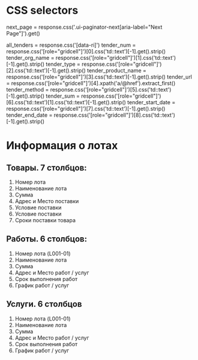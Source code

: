 # CSS selectors

next_page = response.css('.ui-paginator-next[aria-label="Next Page"]').get()

all_tenders = response.css('[data-ri]')
tender_num = response.css('[role="gridcell"]')[0].css('td::text')[-1].get().strip()
tender_org_name = response.css('[role="gridcell"]')[1].css('td::text')[-1].get().strip()
tender_type = response.css('[role="gridcell"]')[2].css('td::text')[-1].get().strip()
tender_product_name = response.css('[role="gridcell"]')[3].css('td::text')[-1].get().strip()
tender_url = response.css('[role="gridcell"]')[4].xpath('a/@href').extract_first()
tender_method = response.css('[role="gridcell"]')[5].css('td::text')[-1].get().strip()
tender_sum = response.css('[role="gridcell"]')[6].css('td::text')[1].css('td::text')[-1].get().strip()
tender_start_date = response.css('[role="gridcell"]')[7].css('td::text')[-1].get().strip()
tender_end_date = response.css('[role="gridcell"]')[8].css('td::text')[-1].get().strip()

# Информация о лотах
## Товары. 7 столбцов:
1. Номер лота
2. Наименование лота
3. Сумма
4. Адрес и Место поставки
5. Условие поставки
6. Условие поставки
7. Сроки поставки товара 

## Работы. 6 столбцов:
1. Номер лота (L001-01)
2. Наименование лота
3. Сумма
4. Адрес и Место работ / услуг 
5. Срок выполнения работ 
6. График работ / услуг 

## Услуги. 6 столбцов
1. Номер лота (L001-01)
2. Наименование лота
3. Сумма
4. Адрес и Место работ / услуг 
5. Срок выполнения работ 
6. График работ / услуг 
